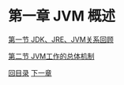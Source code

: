 # 第一章 JVM 概述

[第一节 JDK、JRE、JVM关系回顾](verse01.html)

[第二节 JVM工作的总体机制](verse02.html)



[回目录](../index.html) [下一章](../chapter02/index.html)